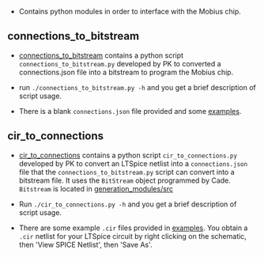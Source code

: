 * Contains python modules in order to interface
with the Mobius chip. 

## connections_to_bitstream

*  [connections_to_bitstream](./connections_to_bitstream) contains a
  python script `connections_to_bitstream.py` developed by PK to converted a connections.json file
  into a bitstream to program the Mobius chip.

* run `./connections_to_bitstream.py -h` and you get a brief description of
  script usage. 
  
* There is a blank `connections.json` file provided and some [examples](./connections_to_bitstream/examples). 

## cir_to_connections

*  [cir_to_connections](./cir_to_connections) contains a python script
  `cir_to_connections.py` developed by PK to convert an LTSpice netlist
  into a `connections.json` file that the `connections_to_bitstream.py`
  script can convert into a bitstream file. It uses the `BitStream`
  object programmed by Cade. `Bitstream` is located in [generation_modules/src](generation_modules/src)

* Run `./cir_to_connections.py -h` and you get a brief description of
  script usage. 
  
* There are some example `.cir` files provided in
  [examples](./cir_to_connections/example_cir). You obtain a `.cir`
  netlist for your LTSpice circuit by right clicking on the schematic,
  then 'View SPICE Netlist', then 'Save As'. 
